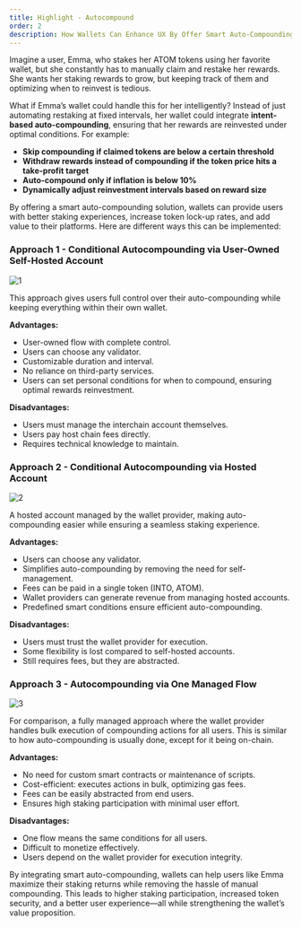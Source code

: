```yaml
---
title: Highlight - Autocompound
order: 2
description: How Wallets Can Enhance UX By Offer Smart Auto-Compounding
---
```


Imagine a user, Emma, who stakes her ATOM tokens using her favorite wallet, but she constantly has to manually claim and restake her rewards. She wants her staking rewards to grow, but keeping track of them and optimizing when to reinvest is tedious.

What if Emma’s wallet could handle this for her intelligently? Instead of just automating restaking at fixed intervals, her wallet could integrate **intent-based auto-compounding**, ensuring that her rewards are reinvested under optimal conditions. For example:

- **Skip compounding if claimed tokens are below a certain threshold**
- **Withdraw rewards instead of compounding if the token price hits a take-profit target**
- **Auto-compound only if inflation is below 10%**
- **Dynamically adjust reinvestment intervals based on reward size**

By offering a smart auto-compounding solution, wallets can provide users with better staking experiences, increase token lock-up rates, and add value to their platforms. Here are different ways this can be implemented:

### Approach 1 - Conditional Autocompounding via User-Owned Self-Hosted Account

![1](@site/docs/images/designing-flows/auto-compound/1.png)

This approach gives users full control over their auto-compounding while keeping everything within their own wallet.

**Advantages:**

- User-owned flow with complete control.
- Users can choose any validator.
- Customizable duration and interval.
- No reliance on third-party services.
- Users can set personal conditions for when to compound, ensuring optimal rewards reinvestment.

**Disadvantages:**

- Users must manage the interchain account themselves.
- Users pay host chain fees directly.
- Requires technical knowledge to maintain.

### Approach 2 - Conditional Autocompounding via Hosted Account

![2](@site/docs/images/designing-flows/auto-compound/2.png)

A hosted account managed by the wallet provider, making auto-compounding easier while ensuring a seamless staking experience.

**Advantages:**

- Users can choose any validator.
- Simplifies auto-compounding by removing the need for self-management.
- Fees can be paid in a single token (INTO, ATOM).
- Wallet providers can generate revenue from managing hosted accounts.
- Predefined smart conditions ensure efficient auto-compounding.

**Disadvantages:**

- Users must trust the wallet provider for execution.
- Some flexibility is lost compared to self-hosted accounts.
- Still requires fees, but they are abstracted.

### Approach 3 - Autocompounding via One Managed Flow

![3](@site/docs/images/designing-flows/auto-compound/3.png)

For comparison, a fully managed approach where the wallet provider handles bulk execution of compounding actions for all users. This is similar to how auto-compounding is usually done, except for it being on-chain.

**Advantages:**

- No need for custom smart contracts or maintenance of scripts.
- Cost-efficient: executes actions in bulk, optimizing gas fees.
- Fees can be easily abstracted from end users.
- Ensures high staking participation with minimal user effort.

**Disadvantages:**

- One flow means the same conditions for all users.
- Difficult to monetize effectively.
- Users depend on the wallet provider for execution integrity.

By integrating smart auto-compounding, wallets can help users like Emma maximize their staking returns while removing the hassle of manual compounding. This leads to higher staking participation, increased token security, and a better user experience—all while strengthening the wallet’s value proposition.
